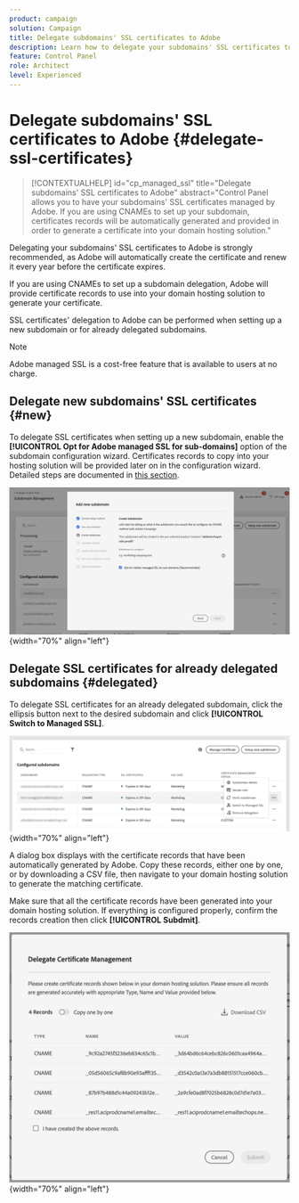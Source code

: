 ```yaml
---
product: campaign
solution: Campaign 
title: Delegate subdomains' SSL certificates to Adobe
description: Learn how to delegate your subdomains' SSL certificates to Adobe
feature: Control Panel
role: Architect
level: Experienced
---
```

# Delegate subdomains' SSL certificates to Adobe {#delegate-ssl-certificates}

>[!CONTEXTUALHELP]
>id="cp_managed_ssl"
>title="Delegate subdomains' SSL certificates to Adobe"
>abstract="Control Panel allows you to have your subdomains' SSL certificates managed by Adobe. If you are using CNAMEs to set up your subdomain, certificates records will be automatically generated and provided in order to generate a certificate into your domain hosting solution."

Delegating your subdomains' SSL certificates to Adobe is strongly recommended, as Adobe will automatically create the certificate and renew it every year before the certificate expires.

If you are using CNAMEs to set up a subdomain delegation, Adobe will provide certificate records to use into your domain hosting solution to generate your certificate.

SSL certificates' delegation to Adobe can be performed when setting up a new subdomain or for already delegated subdomains.

>[!NOTE]
>
>Adobe managed SSL is a cost-free feature that is available to users at no charge.

## Delegate new subdomains' SSL certificates {#new}

To delegate SSL certificates when setting up a new subdomain, enable the **[!UICONTROL Opt for Adobe managed SSL for sub-domains]** option of the subdomain configuration wizard. Certificates records to copy into your hosting solution will be provided later on in the configuration wizard. Detailed steps are documented in [this section](setting-up-new-subdomain.md).

![](assets/cname-adobe-managed.png){width="70%" align="left"}

## Delegate SSL certificates for already delegated subdomains {#delegated}

To delegate SSL certificates for an already delegated subdomain, click the ellipsis button next to the desired subdomain and click **[!UICONTROL Switch to Managed SSL]**.

![](assets/delegate-ssl-list.png){width="70%" align="left"}
    
A dialog box displays with the certificate records that have been automatically generated by Adobe. Copy these records, either one by one, or by downloading a CSV file, then navigate to your domain hosting solution to generate the matching certificate. 

Make sure that all the certificate records have been generated into your domain hosting solution. If everything is configured properly, confirm the records creation then click **[!UICONTROL Subdmit]**.

![](assets/delegate-ssl.png){width="70%" align="left"}
